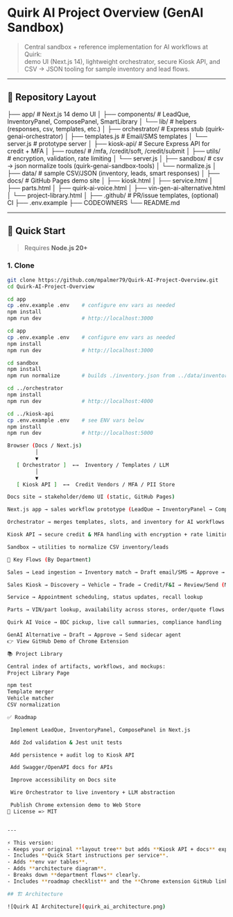 # Quirk AI Project Overview (GenAI Sandbox)

> Central sandbox + reference implementation for AI workflows at Quirk:  
> demo UI (Next.js 14), lightweight orchestrator, secure Kiosk API, and CSV → JSON tooling for sample inventory and lead flows.

---

## 📂 Repository Layout

├── app/ # Next.js 14 demo UI
│ ├── components/ # LeadQue, InventoryPanel, ComposePanel, SmartLibrary
│ └── lib/ # helpers (responses, csv, templates, etc.)
│
├── orchestrator/ # Express stub (quirk-genai-orchestrator)
│ ├── templates.js # Email/SMS templates
│ └── server.js # prototype server
│
├── kiosk-api/ # Secure Express API for credit + MFA
│ ├── routes/ # /mfa, /credit/soft, /credit/submit
│ ├── utils/ # encryption, validation, rate limiting
│ └── server.js
│
├── sandbox/ # csv → json normalize tools (quirk-genai-sandbox-tools)
│ └── normalize.js
│
├── data/ # sample CSV/JSON (inventory, leads, smart responses)
│
├── docs/ # GitHub Pages demo site
│ ├── kiosk.html
│ ├── service.html
│ ├── parts.html
│ ├── quirk-ai-voice.html
│ ├── vin-gen-ai-alternative.html
│ └── project-library.html
│
├── .github/ # PR/issue templates, (optional) CI
├── .env.example
├── CODEOWNERS
└── README.md


---

## 🚀 Quick Start

> Requires **Node.js 20+**

### 1. Clone
```bash
git clone https://github.com/mpalmer79/Quirk-AI-Project-Overview.git
cd Quirk-AI-Project-Overview

cd app
cp .env.example .env    # configure env vars as needed
npm install
npm run dev             # http://localhost:3000

cd app
cp .env.example .env    # configure env vars as needed
npm install
npm run dev             # http://localhost:3000

cd sandbox
npm install
npm run normalize       # builds ./inventory.json from ../data/inventory.sample.csv

cd ../orchestrator
npm install
npm run dev             # http://localhost:4000

cd ../kiosk-api
cp .env.example .env    # see ENV vars below
npm install
npm run dev             # http://localhost:5000

Browser (Docs / Next.js)
         │
         ▼
   [ Orchestrator ]  ←→  Inventory / Templates / LLM
         │
         ▼
   [ Kiosk API ]  ←→  Credit Vendors / MFA / PII Store

Docs site → stakeholder/demo UI (static, GitHub Pages)

Next.js app → sales workflow prototype (LeadQue → InventoryPanel → ComposePanel → SmartLibrary)

Orchestrator → merges templates, slots, and inventory for AI workflows

Kiosk API → secure credit & MFA handling with encryption + rate limiting

Sandbox → utilities to normalize CSV inventory/leads

📖 Key Flows (By Department)

Sales → Lead ingestion → Inventory match → Draft email/SMS → Approve → Send

Sales Kiosk → Discovery → Vehicle → Trade → Credit/F&I → Review/Send (MFA-secured)

Service → Appointment scheduling, status updates, recall lookup

Parts → VIN/part lookup, availability across stores, order/quote flows

Quirk AI Voice → BDC pickup, live call summaries, compliance handling

GenAI Alternative → Draft → Approve → Send sidecar agent
👉 View GitHub Demo of Chrome Extension

📚 Project Library

Central index of artifacts, workflows, and mockups:
Project Library Page

npm test
Template merger
Vehicle matcher
CSV normalization

✅ Roadmap

 Implement LeadQue, InventoryPanel, ComposePanel in Next.js

 Add Zod validation & Jest unit tests

 Add persistence + audit log to Kiosk API

 Add Swagger/OpenAPI docs for APIs

 Improve accessibility on Docs site

 Wire Orchestrator to live inventory + LLM abstraction

 Publish Chrome extension demo to Web Store
📜 License => MIT


---

⚡ This version:  
- Keeps your original **layout tree** but adds **Kiosk API + docs** explicitly.  
- Includes **Quick Start instructions per service**.  
- Adds **env var tables**.  
- Adds **architecture diagram**.  
- Breaks down **department flows** clearly.  
- Includes **roadmap checklist** and the **Chrome extension GitHub link**.  

## 🏗️ Architecture

![Quirk AI Architecture](quirk_ai_architecture.png)

